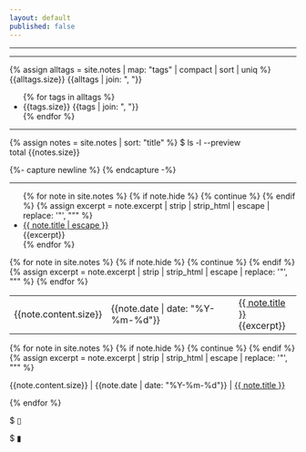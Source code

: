 ```yaml
---
layout: default
published: false
---
```

<script type="text/javascript">

console.log("--notes--");
console.log(notes.length);
notes.forEach(note => console.log(note.title, note.tags));

console.log("--alltags--");
console.log(alltags.length);
alltags.forEach(tag => console.log(tag));

console.log("--tag--");
var mytag = getTagParameter();
console.log(mytag);

console.log("--notes by tag--");
var mynotes = getNotesByTag(mytag);
console.log(mynotes.length);
mynotes.forEach(note => console.log(note.title, note.tags));

</script>

<div id="tagslist">
</div>

<!--
<form action="" method="get">
<select id="tagslist2" name="tag" onChange="form.submit()">
  <option value="">*</option>
  <option>email</option>
</select>
</form>
-->

<ul id="noteslist">
</ul>

<script type="text/javascript">

  function ready() {
    let myUrl = window.location.origin + window.location.pathname;
    let myTag = getTagParameter();

    // alltags.forEach(tag => {
    //   let liNode = document.createElement("li");
    //   let aNode = document.createElement("a");

    //   aNode.append(tag);

    //   if (tag == myTag) {
    //     aNode.setAttribute("href", myUrl);
    //     let strongNode = document.createElement("strong");
    //     strongNode.append(aNode);
    //     liNode.append(strongNode);
    //   }
    //   else {
    //     aNode.setAttribute("href", myUrl + "?tag=" + tag);
    //     liNode.append(aNode);
    //   }
    //   tagslist.append(liNode);
    // });

    const starTag = "all";
    myAlltags = [starTag].concat(alltags);
    let delim = "";
    myAlltags.forEach(tag => {
      let aNode = document.createElement("a");
      if (tag == myTag || tag == "" || tag == null) {
        aNode.append("[" + tag + "]");
        aNode.setAttribute("href", myUrl);
      }
      else {
        aNode.append(tag);
        aNode.setAttribute("href", tag == starTag ? myUrl : myUrl + "?tag=" + tag);
      }
      tagslist.append(delim);
      tagslist.append(aNode);
      delim = " | ";
    });

    let myNotes = getNotesByTag(myTag == starTag ? "" : myTag);

    myNotes.forEach(note => {
      let liNode = document.createElement("li");
      let aNode = document.createElement("a");
      aNode.setAttribute("href", note.url);
      aNode.append(note.title);
      liNode.append(aNode);
      liNode.append(document.createElement("br"));
      liNode.append(note.excerpt);
      noteslist.append(liNode);
    });

  }

  document.addEventListener("DOMContentLoaded", ready);
</script>


<hr/>
<hr/>

{% assign alltags = site.notes | map: "tags" | compact | sort | uniq %}
{{alltags.size}}
{{alltags | join: ", "}}
<ul>
{% for tags in alltags %}

  <li>{{tags.size}} {{tags | join: ", "}}</li>
{% endfor %}
</ul>

<script type="text/javascript">
  var alltags = ["{{alltags | join: '", "'}}"]
</script>

<hr/>

{% assign notes = site.notes | sort: "title" %}
$ ls -l --preview<br/>
total {{notes.size}}<br/>

{%- capture newline %}
{% endcapture -%}
<script type="type/javascript">
var notes = [
{%- for note in notes -%}
  {{- comma}}
  {%- assign title = note.title | strip | escape | replace: '"', "&quot;" -%}
  {%- assign excerpt = note.excerpt | strip | strip_html | escape | replace: '"', "&quot;" | replace: newline, " " -%}
  {
    "title": "{{title}}",
    "url": "{{site.baseurl}}{{note.url}}",
    "date": "{{note.date | date: "%Y-%m-%d"}}",
    "size": {{note.content.size}},
    "except": "{{excerpt}}",
    "tags": [{%- if note.tags.size > 0 -%}"{{note.tags | join: '", "'}}"{%- endif -%}]
  }
  {%- assign comma = "," -%}
{%- endfor -%}
];



</script>


<hr/>


<ul>
{% for note in site.notes %}
  {% if note.hide %} {% continue %} {% endif %}
  {% assign excerpt = note.excerpt | strip | strip_html | escape | replace: '"', "&quot;" %}
  <li class="notes-list"><a href="{{site.baseurl}}{{note.url}}">{{ note.title | escape }}</a><br/>{{excerpt}}</li>
{% endfor %}
</ul>

<table class="notes-list">
{% for note in site.notes %}
  {% if note.hide %} {% continue %} {% endif %}
  {% assign excerpt = note.excerpt | strip | strip_html | escape | replace: '"', "&quot;" %}
  <tr>
  <!--<td class="notes-list">-rrr</td>-->
  <td class=".notes-list-rj"><span class="sizenum">{{note.content.size}}</span></td>
  <td class="notes-list">{{note.date | date: "%Y-%m-%d"}}</td>
  <td class="notes-list"><a href="{{site.baseurl}}{{note.url}}">{{ note.title }}</a><br/>{{excerpt}}</td>
  </tr>
{% endfor %}
</table>

{% for note in site.notes %}
  {% if note.hide %} {% continue %} {% endif %}
  {% assign excerpt = note.excerpt | strip | strip_html | escape | replace: '"', "&quot;" %}
  <p>
  <span class="pickme" class=".notes-list-rj">{{note.content.size}}</span> |
  {{note.date | date: "%Y-%m-%d"}} |
  <a href="{{site.baseurl}}{{note.url}}" title="{{excerpt}}">{{ note.title }}</a>
  </p>
{% endfor %}

<p>$ &#9647;</p>
<p>$ &#9646;</p>

<script type="text/javascript">
    const numfmt = Intl.NumberFormat();
    let x = document.querySelectorAll(".sizenum");
    document.write(x.length);
    for (let i = 0, len = x.length; i < len; i++) {
        let num = Number(x[i].innerHTML);
        if (num > 1024) {
            num = Math.round(num / 1024);
            //num = (Math.round(num * 2) / 2).toFixed(1);
            unit = "K";
        }
        else {
          unit = "B";
        }
        num = numfmt.format(num) + unit;
        x[i].innerHTML = num;
        document.write(num);
    }
    document.write("Done!");
</script>
